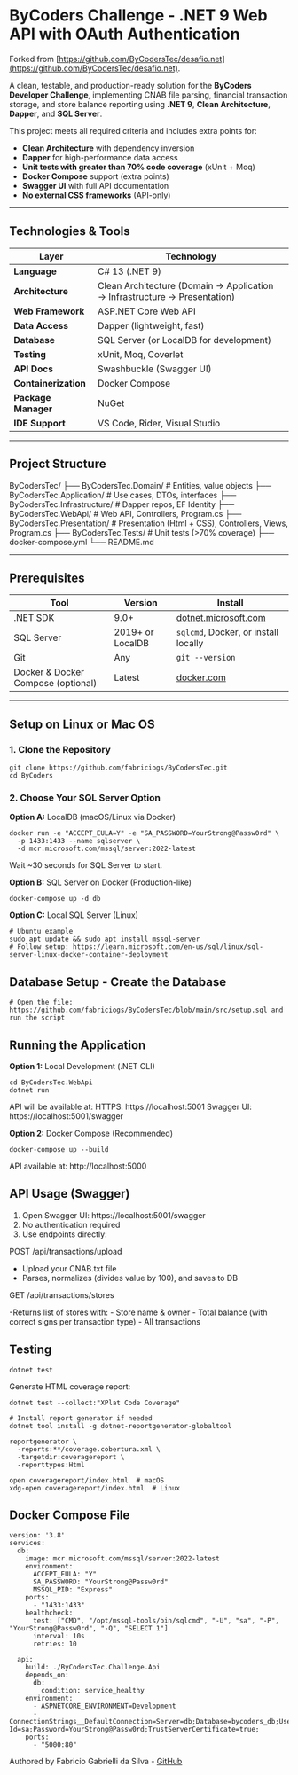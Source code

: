 # ByCoders Challenge - .NET 9 Web API with OAuth Authentication

Forked from [https://github.com/ByCodersTec/desafio.net](https://github.com/ByCodersTec/desafio.net).

A clean, testable, and production-ready solution for the **ByCoders Developer Challenge**, implementing CNAB file parsing, financial transaction storage, and store balance reporting using **.NET 9**, **Clean Architecture**, **Dapper**, and **SQL Server**.

This project meets all required criteria and includes extra points for:
- **Clean Architecture** with dependency inversion
- **Dapper** for high-performance data access
- **Unit tests with greater than 70% code coverage** (xUnit + Moq)
- **Docker Compose** support (extra points)
- **Swagger UI** with full API documentation
- **No external CSS frameworks** (API-only)

---

## Technologies & Tools

| Layer             | Technology                                      |
|------------------|--------------------------------------------------|
| **Language**     | C# 13 (.NET 9)                                   |
| **Architecture** | Clean Architecture (Domain → Application → Infrastructure → Presentation) |
| **Web Framework**| ASP.NET Core Web API                             |
| **Data Access**  | Dapper (lightweight, fast)                       |
| **Database**     | SQL Server (or LocalDB for development)          |
| **Testing**      | xUnit, Moq, Coverlet                             |
| **API Docs**     | Swashbuckle (Swagger UI)                          |
| **Containerization** | Docker Compose                                |
| **Package Manager** | NuGet                                          |
| **IDE Support**  | VS Code, Rider, Visual Studio                    |

---

## Project Structure

ByCodersTec/
├── ByCodersTec.Domain/          # Entities, value objects
├── ByCodersTec.Application/     # Use cases, DTOs, interfaces
├── ByCodersTec.Infrastructure/  # Dapper repos, EF Identity
├── ByCodersTec.WebApi/          # Web API, Controllers, Program.cs
├── ByCodersTec.Presentation/    # Presentation (Html + CSS), Controllers, Views, Program.cs
├── ByCodersTec.Tests/           # Unit tests (>70% coverage)
├── docker-compose.yml
└── README.md

---

## Prerequisites

| Tool | Version | Install |
|------|--------|--------|
| .NET SDK | 9.0+ | [dotnet.microsoft.com](https://dotnet.microsoft.com/download/dotnet/9.0) |
| SQL Server | 2019+ or LocalDB | `sqlcmd`, Docker, or install locally |
| Git | Any | `git --version` |
| Docker & Docker Compose (optional) | Latest | [docker.com](https://www.docker.com/) |

---

## Setup on Linux or Mac OS

### 1. Clone the Repository

```
git clone https://github.com/fabriciogs/ByCodersTec.git
cd ByCoders
```

### 2. Choose Your SQL Server Option

**Option A:** LocalDB (macOS/Linux via Docker)

```
docker run -e "ACCEPT_EULA=Y" -e "SA_PASSWORD=YourStrong@Passw0rd" \
  -p 1433:1433 --name sqlserver \
  -d mcr.microsoft.com/mssql/server:2022-latest
```
Wait ~30 seconds for SQL Server to start.

**Option B:** SQL Server on Docker (Production-like)

```
docker-compose up -d db
```
**Option C:** Local SQL Server (Linux)

```
# Ubuntu example
sudo apt update && sudo apt install mssql-server
# Follow setup: https://learn.microsoft.com/en-us/sql/linux/sql-server-linux-docker-container-deployment
```

## Database Setup - Create the Database

```
# Open the file: https://github.com/fabriciogs/ByCodersTec/blob/main/src/setup.sql and run the script
```

## Running the Application

**Option 1:** Local Development (.NET CLI)

```
cd ByCodersTec.WebApi
dotnet run
```

API will be available at:
HTTPS: https://localhost:5001
Swagger UI: https://localhost:5001/swagger

**Option 2:** Docker Compose (Recommended)
```
docker-compose up --build
```

API available at: http://localhost:5000

## API Usage (Swagger)

1. Open Swagger UI: https://localhost:5001/swagger
2. No authentication required
3. Use endpoints directly:

POST /api/transactions/upload
- Upload your CNAB.txt file
- Parses, normalizes (divides value by 100), and saves to DB

GET /api/transactions/stores

-Returns list of stores with:
    - Store name & owner
    - Total balance (with correct signs per transaction type)
    - All transactions


## Testing

```
dotnet test
```

Generate HTML coverage report:

```
dotnet test --collect:"XPlat Code Coverage"

# Install report generator if needed
dotnet tool install -g dotnet-reportgenerator-globaltool

reportgenerator \
  -reports:**/coverage.cobertura.xml \
  -targetdir:coveragereport \
  -reporttypes:Html

open coveragereport/index.html  # macOS
xdg-open coveragereport/index.html  # Linux
```


## Docker Compose File

```
version: '3.8'
services:
  db:
    image: mcr.microsoft.com/mssql/server:2022-latest
    environment:
      ACCEPT_EULA: "Y"
      SA_PASSWORD: "YourStrong@Passw0rd"
      MSSQL_PID: "Express"
    ports:
      - "1433:1433"
    healthcheck:
      test: ["CMD", "/opt/mssql-tools/bin/sqlcmd", "-U", "sa", "-P", "YourStrong@Passw0rd", "-Q", "SELECT 1"]
      interval: 10s
      retries: 10

  api:
    build: ./ByCodersTec.Challenge.Api
    depends_on:
      db:
        condition: service_healthy
    environment:
      - ASPNETCORE_ENVIRONMENT=Development
      - ConnectionStrings__DefaultConnection=Server=db;Database=bycoders_db;User Id=sa;Password=YourStrong@Passw0rd;TrustServerCertificate=true;
    ports:
      - "5000:80"
```

Authored by Fabricio Gabrielli da Silva - [GitHub](https://github.com/fabriciogs)